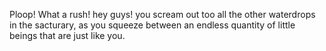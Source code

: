 Ploop! What a rush! hey guys! you scream out too all the other waterdrops in the sacturary, 
as you squeeze between an endless quantity of little beings that are just like you. 
